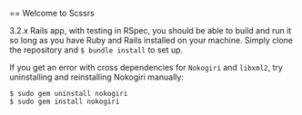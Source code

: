 == Welcome to Scssrs

3.2.x Rails app, with testing in RSpec, you should be able to build and run it so long as you have Ruby and Rails installed on your machine. Simply clone the repository and `$ bundle install` to set up.

If you get an error with cross dependencies for `Nokogiri` and `libxml2`, try uninstalling and reinstalling Nokogiri manually:

    $ sudo gem uninstall nokogiri
    $ sudo gem install nokogiri


